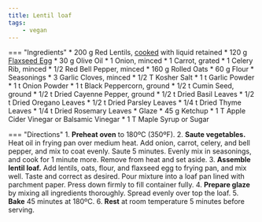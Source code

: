 ```yaml
---
title: Lentil loaf
tags:
    - vegan
---
```

=== "Ingredients"
    * 200 g Red Lentils, [cooked](index.md) with liquid retained
    * 120 g [Flaxseed Egg](../flaxseed-egg.md)
    * 30 g Olive Oil
    * 1 Onion, minced
    * 1 Carrot, grated
    * 1 Celery Rib, minced
    * 1/2 Red Bell Pepper, minced
    * 160 g Rolled Oats
    * 60 g Flour
    * Seasonings
        * 3 Garlic Cloves, minced
        * 1/2 T Kosher Salt
        * 1 t Garlic Powder
        * 1 t Onion Powder
        * 1 t Black Peppercorn, ground
        * 1/2 t Cumin Seed, ground
        * 1/2 t Dried Cayenne Pepper, ground
        * 1/2 t Dried Basil Leaves
        * 1/2 t Dried Oregano Leaves
        * 1/2 t Dried Parsley Leaves
        * 1/4 t Dried Thyme Leaves
        * 1/4 t Dried Rosemary Leaves
    * Glaze
        * 45 g Ketchup
        * 1 T Apple Cider Vinegar or Balsamic Vinegar
        * 1 T Maple Syrup or Sugar

=== "Directions"
    1. **Preheat oven** to 180ºC (350ºF).
    2. **Saute vegetables.** Heat oil in frying pan over medium heat. Add onion, carrot, celery, and bell pepper, and mix to coat evenly. Saute 5 minutes. Evenly mix in seasonings, and cook for 1 minute more. Remove from heat and set aside.
    3. **Assemble lentil loaf.** Add lentils, oats, flour, and flaxseed egg to frying pan, and mix well. Taste and correct as desired. Pour mixture into a loaf pan lined with parchment paper. Press down firmly to fill container fully.
    4. **Prepare glaze** by mixing all ingredients thoroughly. Spread evenly over top the loaf.
    5. **Bake** 45 minutes at 180ºC.
    6. **Rest** at room temperature 5 minutes before serving.

[^1]:
    West, Julie. ["The Ultimate Vegetable Lentil Loaf."](https://simple-veganista.com/the-ultimate-vegetable-lentil-loaf/) _The Simple Veganista._ 8 November 12.
